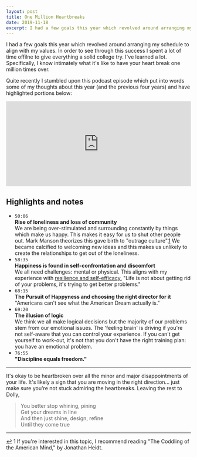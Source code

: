 ```yaml
---
layout: post
title: One Million Heartbreaks
date: 2019-11-18
excerpt: I had a few goals this year which revolved around arranging my schedule to align with my values. In order to see through this success...
---
```


I had a few goals this year which revolved around arranging my schedule to align with my values. In order to see through this success I spent a lot of time offilne to give everything a solid college try. I've learned a lot. Specifically, I know intimately what it's like to have your heart break one million times over.

Quite recently I stumbled upon this podcast episode which put into words some of my thoughts about this year (and the previous four years) and have highlighted  portions below:

<iframe src="https://open.spotify.com/embed-podcast/episode/6ZbdPfnyjy1bqln6U2VeTY" width="100%" height="232" frameborder="0" allowtransparency="true" allow="encrypted-media"></iframe>

## Highlights and notes

- `50:06`  
**Rise of loneliness and loss of community**  
We are being over-stimulated and surrounding constantly by things which make us happy. This makes it easy for us to shut other people out. Mark Manson theorizes this gave birth to "outrage culture".<span class="cite"><a href="#note-1" name="back-1">1</a></span> We became calcified to welcoming new ideas and this makes us unlikely to create the relationships to get out of the loneliness.
- `58:35`  
**Happiness is found in self-confrontation and discomfort**  
We all need challenges: mental or physical. This aligns with my experience with <a href="http://helentran.com/hardworkandplay">resilience and self-efficacy.</a> "Life is not about getting rid of your problems, it's trying to get better problems."
- `68:15`  
**The Pursuit of Happyness and choosing the right director for it**  
"Americans can't see what the American Dream actually is." 
- `69:20`  
**The illusion of logic**  
We think we all make logical decisions but the majority of our problems stem from our emotional issues. The 'feeling brain' is driving if you're not self-aware that you can control your experience. If you can't get yourself to work-out, it's not that you don't have the right training plan: you have an emotional problem.
- `76:55`  
**"Discipline equals freedom."**

<hr class="--small">

It's okay to be heartbroken over all the minor and major disappointments of your life. It's likely a sign that you are moving in the right direction... just make sure you're not stuck admiring the heartbreaks. Leaving the rest to Dolly,

> You better stop whining, pining  
Get your dreams in line  
And then just shine, design, refine  
Until they come true

<hr class="--end">

<div class="citations">
    <p><a name="note-1" href="#back-1" class="citations-back">&#x21A9;</a> 1 If you're interested in this topic, I recommend reading "The Coddling of the American Mind," by Jonathan Heidt.</p>
</div>